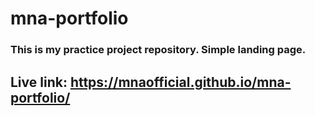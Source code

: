 # mna-portfolio
### This is my practice project repository. Simple landing page.
## Live link: https://mnaofficial.github.io/mna-portfolio/

